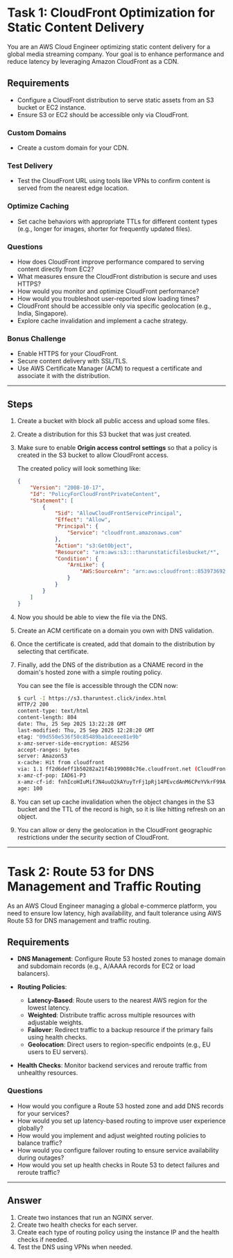 # Task 1: CloudFront Optimization for Static Content Delivery

You are an AWS Cloud Engineer optimizing static content delivery for a global media streaming company. Your goal is to enhance performance and reduce latency by leveraging Amazon CloudFront as a CDN.  

## Requirements
- Configure a CloudFront distribution to serve static assets from an S3 bucket or EC2 instance.  
- Ensure S3 or EC2 should be accessible only via CloudFront.  

### Custom Domains
- Create a custom domain for your CDN.  

### Test Delivery
- Test the CloudFront URL using tools like VPNs to confirm content is served from the nearest edge location.  

### Optimize Caching
- Set cache behaviors with appropriate TTLs for different content types (e.g., longer for images, shorter for frequently updated files).  

### Questions
- How does CloudFront improve performance compared to serving content directly from EC2?  
- What measures ensure the CloudFront distribution is secure and uses HTTPS?  
- How would you monitor and optimize CloudFront performance?  
- How would you troubleshoot user-reported slow loading times?  
- CloudFront should be accessible only via specific geolocation (e.g., India, Singapore).  
- Explore cache invalidation and implement a cache strategy.  

### Bonus Challenge
- Enable HTTPS for your CloudFront.  
- Secure content delivery with SSL/TLS.  
- Use AWS Certificate Manager (ACM) to request a certificate and associate it with the distribution.  

---

## Steps
1. Create a bucket with block all public access and upload some files.  
2. Create a distribution for this S3 bucket that was just created.  
3. Make sure to enable **Origin access control settings** so that a policy is created in the S3 bucket to allow CloudFront access.  

   The created policy will look something like:

   ```json
   {
       "Version": "2008-10-17",
       "Id": "PolicyForCloudFrontPrivateContent",
       "Statement": [
           {
               "Sid": "AllowCloudFrontServicePrincipal",
               "Effect": "Allow",
               "Principal": {
                   "Service": "cloudfront.amazonaws.com"
               },
               "Action": "s3:GetObject",
               "Resource": "arn:aws:s3:::tharunstaticfilesbucket/*",
               "Condition": {
                   "ArnLike": {
                       "AWS:SourceArn": "arn:aws:cloudfront::853973692277:distribution/E1K6DYLM2P3P9X"
                   }
               }
           }
       ]
   }
   ```
4. Now you should be able to view the file via the DNS.

5. Create an ACM certificate on a domain you own with DNS validation.

6. Once the certificate is created, add that domain to the distribution by selecting that certificate.

7. Finally, add the DNS of the distribution as a CNAME record in the domain's hosted zone with a simple routing policy.

   You can see the file is accessible through the CDN now:

   ```bash
   $ curl -I https://s3.tharuntest.click/index.html
   HTTP/2 200 
   content-type: text/html
   content-length: 804
   date: Thu, 25 Sep 2025 13:22:28 GMT
   last-modified: Thu, 25 Sep 2025 12:28:20 GMT
   etag: "09d550e536f50c85489ba1dceee81e9b"
   x-amz-server-side-encryption: AES256
   accept-ranges: bytes
   server: AmazonS3
   x-cache: Hit from cloudfront
   via: 1.1 ff2d6deff1b50282a21f4b199088c76e.cloudfront.net (CloudFront)
   x-amz-cf-pop: IAD61-P3
   x-amz-cf-id: fnhIcoHIuMifJN4uuO2kAYuyTrFj1pRj14PEvcdAnM6CPeYVkrF99A==
   age: 100
   ```

8. You can set up cache invalidation when the object changes in the S3 bucket and the TTL of the record is high, so it is like hitting refresh on an object.

9. You can allow or deny the geolocation in the CloudFront geographic restrictions under the security section of CloudFront.

---

# Task 2: Route 53 for DNS Management and Traffic Routing

As an AWS Cloud Engineer managing a global e-commerce platform, you need to ensure low latency, high availability, and fault tolerance using AWS Route 53 for DNS management and traffic routing.

## Requirements

* **DNS Management**: Configure Route 53 hosted zones to manage domain and subdomain records (e.g., A/AAAA records for EC2 or load balancers).
* **Routing Policies**:

  * **Latency-Based**: Route users to the nearest AWS region for the lowest latency.
  * **Weighted**: Distribute traffic across multiple resources with adjustable weights.
  * **Failover**: Redirect traffic to a backup resource if the primary fails using health checks.
  * **Geolocation**: Direct users to region-specific endpoints (e.g., EU users to EU servers).
* **Health Checks**: Monitor backend services and reroute traffic from unhealthy resources.

### Questions

* How would you configure a Route 53 hosted zone and add DNS records for your services?
* How would you set up latency-based routing to improve user experience globally?
* How would you implement and adjust weighted routing policies to balance traffic?
* How would you configure failover routing to ensure service availability during outages?
* How would you set up health checks in Route 53 to detect failures and reroute traffic?

---

## Answer

1. Create two instances that run an NGINX server.
2. Create two health checks for each server.
3. Create each type of routing policy using the instance IP and the health checks if needed.
4. Test the DNS using VPNs when needed.

